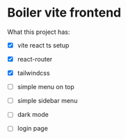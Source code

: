 # Boiler vite frontend

What this project has:

- [x] vite react ts setup
- [x] react-router
- [x] tailwindcss
- [ ] simple menu on top
- [ ] simple sidebar menu
- [ ] dark mode 
- [ ] login page

